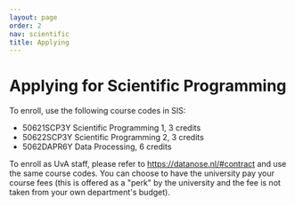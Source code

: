 ```yaml
---
layout: page
order: 2
nav: scientific
title: Applying
---
```



# Applying for Scientific Programming

To enroll, use the following course codes in SIS:

- 50621SCP3Y Scientific Programming 1, 3 credits
- 50622SCP3Y Scientific Programming 2, 3 credits
- 5062DAPR6Y Data Processing, 6 credits

To enroll as UvA staff, please refer to <https://datanose.nl/#contract> and use the same course codes. You can choose to have the university pay your course fees (this is offered as a "perk" by the university and the fee is not taken from your own department's budget).
